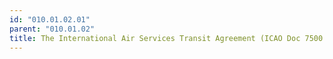 ```yaml
---
id: "010.01.02.01"
parent: "010.01.02"
title: The International Air Services Transit Agreement (ICAO Doc 7500.
---
```

